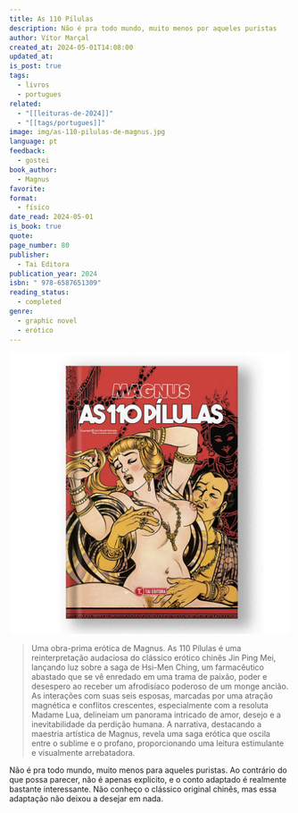```yaml
---
title: As 110 Pílulas
description: Não é pra todo mundo, muito menos por aqueles puristas
author: Vítor Marçal
created_at: 2024-05-01T14:08:00
updated_at: 
is_post: true
tags:
  - livros
  - portugues
related:
  - "[[leituras-de-2024]]"
  - "[[tags/portugues]]"
image: img/as-110-pilulas-de-magnus.jpg
language: pt
feedback:
  - gostei
book_author:
  - Magnus
favorite: 
format:
  - físico
date_read: 2024-05-01
is_book: true
quote: 
page_number: 80
publisher:
  - Tai Editora
publication_year: 2024
isbn: " 978-6587651309"
reading_status:
  - completed
genre:
  - graphic novel
  - erótico
---
```



![as-110-pilulas-de-magnus](img/as-110-pilulas-de-magnus.jpg)

> Uma obra-prima erótica de Magnus. As 110 Pílulas é uma reinterpretação audaciosa do clássico erótico chinês Jin Ping Mei, lançando luz sobre a saga de Hsi-Men Ching, um farmacêutico abastado que se vê enredado em uma trama de paixão, poder e desespero ao receber um afrodisíaco poderoso de um monge ancião. As interações com suas seis esposas, marcadas por uma atração magnética e conflitos crescentes, especialmente com a resoluta Madame Lua, delineiam um panorama intricado de amor, desejo e a inevitabilidade da perdição humana. A narrativa, destacando a maestria artística de Magnus, revela uma saga erótica que oscila entre o sublime e o profano, proporcionando uma leitura estimulante e visualmente arrebatadora.

Não é pra todo mundo, muito menos para aqueles puristas. Ao contrário do que possa parecer, não é apenas explicito, e o conto adaptado é realmente bastante interessante. Não conheço o clássico original chinês, mas essa adaptação não deixou a desejar em nada.